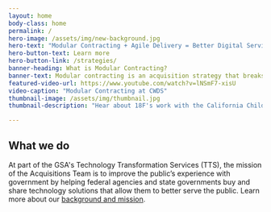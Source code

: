 ```yaml
---
layout: home
body-class: home
permalink: /
hero-image: /assets/img/new-background.jpg
hero-text: "Modular Contracting + Agile Delivery = Better Digital Services "
hero-button-text: Learn more
hero-button-link: /strategies/
banner-heading: What is Modular Contracting?
banner-text: Modular contracting is an acquisition strategy that breaks up large, complex procurements into multiple, tightly-scoped projects to implement technology systems in successive, interoperable increments. It is an approach that can help reduce vendor lock in, mitigate risk, and encourage the delivery of working software to users more rapidly.
featured-video-url: https://www.youtube.com/watch?v=lNSmF7-xisU
video-caption: "Modular Contracting at CWDS"
thumbnail-image: /assets/img/thumbnail.jpg
thumbnail-description: "Hear about 18F's work with the California Child Welfare Digital Service."

---
```

## What we do
At part of the GSA's Technology Transformation Services (TTS), the mission of the Acquisitions Team is to improve the public’s experience with government by helping federal agencies and state governments buy and share technology solutions that allow them to better serve the public. Learn more about our [background and mission](/about/).
